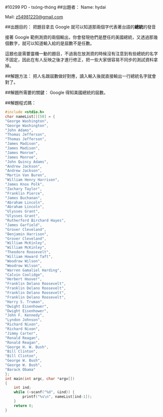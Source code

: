 #10299 	PD - tsóng-thóng
##出題者：
Name: hydai

Mail: z54981220@gmail.com

##出題目的：
把題目拿去 Google 就可以知道那兩個字代表著台語的**總統**的發音

接著 Google 範例測資的兩個輸出，你會發現他們是歷任的美國總統，又透過那幾個數字，就可以知道輸入給的是屆數不是任數。

這題也是需要靈機一動的題目，不過我在放測資的時候沒有注意到有些總統的名字不固定，因此在有人反映之後才進行修正，把一些大家很容易不同步的測試資料拿掉。

##解題方法：
把人名跟屆數做好對應，讀入輸入後就直接輸出一行總統名字就會對了。

##解題所需要的關鍵：
Google 得知美國總統的屆數。

##解題程式碼：
```C
#include <stdio.h>
char nameList[][50] = {
"George Washington",
"George Washington",
"John Adams",
"Thomas Jefferson",
"Thomas Jefferson",
"James Madison",
"James Madison",
"James Monroe",
"James Monroe",
"John Quincy Adams",
"Andrew Jackson",
"Andrew Jackson",
"Martin Van Buren",
"William Henry Harrison",
"James Knox Polk",
"Zachary Taylor",
"Franklin Pierce",
"James Buchanan",
"Abraham Lincoln",
"Abraham Lincoln",
"Ulysses Grant",
"Ulysses Grant",
"Rutherford Birchard Hayes",
"James Garfield",
"Grover Cleveland",
"Benjamin Harrison",
"Grover Cleveland",
"William McKinley",
"William McKinley",
"Theodore Roosevelt",
"William Howard Taft",
"Woodrow Wilson",
"Woodrow Wilson",
"Warren Gamaliel Harding",
"Calvin Coolidge",
"Herbert Hoover",
"Franklin Delano Roosevelt",
"Franklin Delano Roosevelt",
"Franklin Delano Roosevelt",
"Franklin Delano Roosevelt",
"Harry S. Truman",
"Dwight Eisenhower",
"Dwight Eisenhower",
"John F. Kennedy",
"Lyndon Johnson",
"Richard Nixon",
"Richard Nixon",
"Jimmy Carter",
"Ronald Reagan",
"Ronald Reagan",
"George H. W. Bush",
"Bill Clinton",
"Bill Clinton",
"George W. Bush",
"George W. Bush",
"Barack Obama"
};
int main(int argc, char *argv[])
{
    int ind;
    while (~scanf("%d", &ind)) {
        printf("%s\n", nameList[ind-1]);
    }
    return 0;
}
```
